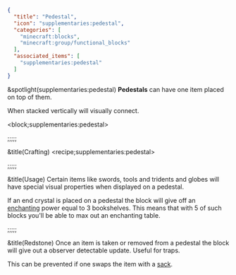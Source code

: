 ```json
{
  "title": "Pedestal",
  "icon": "supplementaries:pedestal",
  "categories": [
    "minecraft:blocks",
    "minecraft:group/functional_blocks"
  ],
  "associated_items": [
    "supplementaries:pedestal"
  ]
}
```

&spotlight(supplementaries:pedestal)
**Pedestals** can have one item placed on top of them.

When stacked vertically will visually connect.

<block;supplementaries:pedestal>

;;;;;

&title(Crafting)
<recipe;supplementaries:pedestal>

;;;;;

&title(Usage)
Certain items like swords, tools and tridents and globes will have special visual properties when displayed on a pedestal.


If an end crystal is placed on a pedestal the block will give off an [enchanting](^minecraft:enchanting) power equal to 3 bookshelves. This means that with 5 of such blocks you'll be able to max out an enchanting table.

;;;;;

&title(Redstone)
Once an item is taken or removed from a pedestal the block will give out a observer detectable update. Useful for traps.


This can be prevented if one swaps the item with a [sack](^supplementaries:sack).
